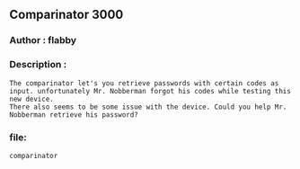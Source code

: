 ## Comparinator 3000

### Author : flabby

### Description :
```
The comparinator let's you retrieve passwords with certain codes as input. unfortunately Mr. Nobberman forgot his codes while testing this new device.
There also seems to be some issue with the device. Could you help Mr. Nobberman retrieve his password?
```

### file:
```
comparinator
```
